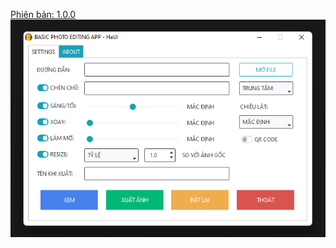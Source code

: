 [Phiên bản: 1.0.0](https://bom.so/basic-photo-editing-app-v100)
![alt text](https://github.com/giangdn1205/my-website/blob/master/basic-photo-editing-app/main.png)
